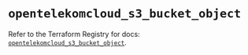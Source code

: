 # `opentelekomcloud_s3_bucket_object`

Refer to the Terraform Registry for docs: [`opentelekomcloud_s3_bucket_object`](https://registry.terraform.io/providers/opentelekomcloud/opentelekomcloud/1.35.16/docs/resources/s3_bucket_object).
